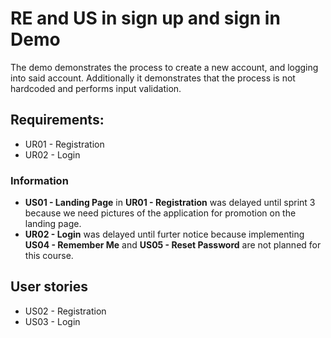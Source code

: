 # RE and US in sign up and sign in Demo

The demo demonstrates the process to create a new account, and logging into said account. Additionally it demonstrates that the process is not hardcoded and performs input validation.

## Requirements:
- UR01 - Registration
- UR02 - Login

### Information
- **US01 - Landing Page** in **UR01 - Registration** was delayed until sprint 3 because we need pictures of the application for promotion on the landing page.
- **UR02 - Login** was delayed until furter notice because implementing **US04 - Remember Me** and **US05 - Reset Password** are not planned for this course. 

## User stories
- US02 - Registration
- US03 - Login
